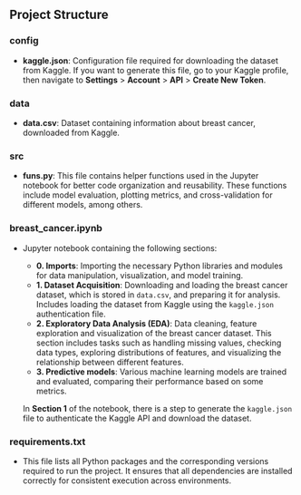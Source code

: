 ## Project Structure

### config
- **kaggle.json**: Configuration file required for downloading the dataset from Kaggle. If you want to generate this file, go to your Kaggle profile, then navigate to **Settings** > **Account** > **API** > **Create New Token**.

### data
- **data.csv**: Dataset containing information about breast cancer, downloaded from Kaggle.

### src
- **funs.py**: This file contains helper functions used in the Jupyter notebook for better code organization and reusability. These functions include model evaluation, plotting metrics, and cross-validation for different models, among others.

### breast_cancer.ipynb
- Jupyter notebook containing the following sections:
    - **0. Imports**: Importing the necessary Python libraries and modules for data manipulation, visualization, and model training.
    - **1. Dataset Acquisition**: Downloading and loading the breast cancer dataset, which is stored in `data.csv`, and preparing it for analysis. Includes loading the dataset from Kaggle using the `kaggle.json` authentication file.
    - **2. Exploratory Data Analysis (EDA)**: Data cleaning, feature exploration and visualization of the breast cancer dataset. This section includes tasks such as handling missing values, checking data types, exploring distributions of features, and visualizing the relationship between different features.
    - **3. Predictive models**: Various machine learning models are trained and evaluated, comparing their performance based on some metrics.

    In **Section 1** of the notebook, there is a step to generate the `kaggle.json` file to authenticate the Kaggle API and download the dataset.

### requirements.txt
- This file lists all Python packages and the corresponding versions required to run the project. It ensures that all dependencies are installed correctly for consistent execution across environments.
